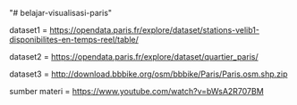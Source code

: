 "# belajar-visualisasi-paris" 

dataset1 = https://opendata.paris.fr/explore/dataset/stations-velib1-disponibilites-en-temps-reel/table/

dataset2 = https://opendata.paris.fr/explore/dataset/quartier_paris/

dataset3 = http://download.bbbike.org/osm/bbbike/Paris/Paris.osm.shp.zip

sumber materi = https://www.youtube.com/watch?v=bWsA2R707BM
